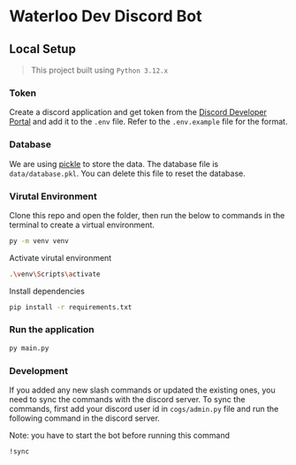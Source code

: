 # Waterloo Dev Discord Bot

## Local Setup

> This project built using `Python 3.12.x`

### Token

Create a discord application and get token from the [Discord Developer Portal](https://discord.com/developers/applications) and add it to the `.env` file. Refer to the `.env.example` file for the format.

### Database

We are using [pickle](https://docs.python.org/3/library/pickle.html) to store the data. The database file is `data/database.pkl`. You can delete this file to reset the database.

### Virutal Environment

Clone this repo and open the folder, then run the below to commands in the terminal to create a virtual environment.

```bash
py -m venv venv
```

Activate virutal environment

```bash
.\venv\Scripts\activate
```

Install dependencies

```bash
pip install -r requirements.txt
```

### Run the application

```bash
py main.py
```

### Development

If you added any new slash commands or updated the existing ones, you need to sync the commands with the discord server. To sync the commands, first add your discord user id in `cogs/admin.py` file and run the following command in the discord server.

Note: you have to start the bot before running this command

```bash
!sync
```
